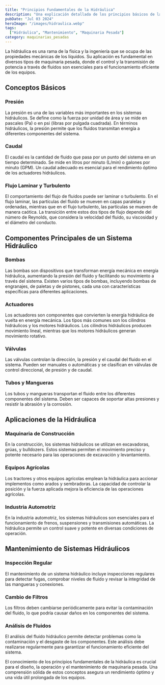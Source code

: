 ```yaml
---
title: "Principios Fundamentales de la Hidráulica"
description: "Una explicación detallada de los principios básicos de la hidráulica, incluyendo conceptos clave y su aplicación en maquinaria pesada."
pubDate: "Jul 03 2024"
heroImage: "/images/hidraulica.webp"
tags:
  ["Hidráulica", "Mantenimiento", "Maquinaria Pesada"]
category: maquinarias_pesadas
---
```

La hidráulica es una rama de la física y la ingeniería que se ocupa de las propiedades mecánicas de los líquidos. Su aplicación es fundamental en diversos tipos de maquinaria pesada, donde el control y la transmisión de potencia a través de fluidos son esenciales para el funcionamiento eficiente de los equipos.

## Conceptos Básicos

### Presión

La presión es una de las variables más importantes en los sistemas hidráulicos. Se define como la fuerza por unidad de área y se mide en pascales (Pa) o en psi (libras por pulgada cuadrada). En términos hidráulicos, la presión permite que los fluidos transmitan energía a diferentes componentes del sistema.

### Caudal

El caudal es la cantidad de fluido que pasa por un punto del sistema en un tiempo determinado. Se mide en litros por minuto (L/min) o galones por minuto (GPM). Un caudal adecuado es esencial para el rendimiento óptimo de los actuadores hidráulicos.

### Flujo Laminar y Turbulento

El comportamiento del flujo de fluidos puede ser laminar o turbulento. En el flujo laminar, las partículas del fluido se mueven en capas paralelas y ordenadas, mientras que en el flujo turbulento, las partículas se mueven de manera caótica. La transición entre estos dos tipos de flujo depende del número de Reynolds, que considera la velocidad del fluido, su viscosidad y el diámetro del conducto.

## Componentes Principales de un Sistema Hidráulico

### Bombas

Las bombas son dispositivos que transforman energía mecánica en energía hidráulica, aumentando la presión del fluido y facilitando su movimiento a través del sistema. Existen varios tipos de bombas, incluyendo bombas de engranajes, de paletas y de pistones, cada una con características específicas para diferentes aplicaciones.

### Actuadores

Los actuadores son componentes que convierten la energía hidráulica de vuelta en energía mecánica. Los tipos más comunes son los cilindros hidráulicos y los motores hidráulicos. Los cilindros hidráulicos producen movimiento lineal, mientras que los motores hidráulicos generan movimiento rotativo.

### Válvulas

Las válvulas controlan la dirección, la presión y el caudal del fluido en el sistema. Pueden ser manuales o automáticas y se clasifican en válvulas de control direccional, de presión y de caudal.

### Tubos y Mangueras

Los tubos y mangueras transportan el fluido entre los diferentes componentes del sistema. Deben ser capaces de soportar altas presiones y resistir la abrasión y la corrosión.

## Aplicaciones de la Hidráulica

### Maquinaria de Construcción

En la construcción, los sistemas hidráulicos se utilizan en excavadoras, grúas, y bulldozers. Estos sistemas permiten el movimiento preciso y potente necesario para las operaciones de excavación y levantamiento.

### Equipos Agrícolas

Los tractores y otros equipos agrícolas emplean la hidráulica para accionar implementos como arados y sembradoras. La capacidad de controlar la posición y la fuerza aplicada mejora la eficiencia de las operaciones agrícolas.

### Industria Automotriz

En la industria automotriz, los sistemas hidráulicos son esenciales para el funcionamiento de frenos, suspensiones y transmisiones automáticas. La hidráulica permite un control suave y potente en diversas condiciones de operación.

## Mantenimiento de Sistemas Hidráulicos

### Inspección Regular

El mantenimiento de un sistema hidráulico incluye inspecciones regulares para detectar fugas, comprobar niveles de fluido y revisar la integridad de las mangueras y conexiones.

### Cambio de Filtros

Los filtros deben cambiarse periódicamente para evitar la contaminación del fluido, lo que podría causar daños en los componentes del sistema.

### Análisis de Fluidos

El análisis del fluido hidráulico permite detectar problemas como la contaminación y el desgaste de los componentes. Este análisis debe realizarse regularmente para garantizar el funcionamiento eficiente del sistema.

El conocimiento de los principios fundamentales de la hidráulica es crucial para el diseño, la operación y el mantenimiento de maquinaria pesada. Una comprensión sólida de estos conceptos asegura un rendimiento óptimo y una vida útil prolongada de los equipos.